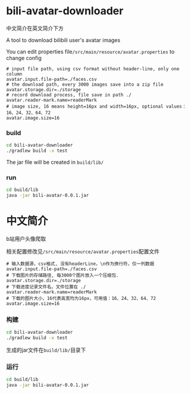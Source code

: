 # bili-avatar-downloader

中文简介在英文简介下方

A tool to download bilibili user's avatar images

You can edit properties file`/src/main/resource/avatar.properties` to change config

```
# input file path, using csv format without header-line, only one column
avatar.input.file-path=./faces.csv
# the download path, every 3000 images save into a zip file
avatar.storage.dir=./storage
# record download process, file save in path ./
avatar.reader-mark.name=readerMark
# image size, 16 means height=16px and width=16px, optional values：16、24、32、64、72
avatar.image.size=16
```

### build

```bash
cd bili-avatar-downloader
./gradlew build -x test
```

The jar file will be created in `build/lib/`

### run

```bash
cd build/lib
java -jar bili-avatar-0.0.1.jar
```







# 中文简介

b站用户头像爬取

相关配置修改见`/src/main/resource/avatar.properties`配置文件

```properties
# 输入数据源，csv格式, 没有headerLine，\n作为换行符，仅一列数据
avatar.input.file-path=./faces.csv
# 下载图片的存储路径, 每3000个图片放入一个压缩包.
avatar.storage.dir=./storage
# 下载进度记录文件名，文件位置在 ./
avatar.reader-mark.name=readerMark
# 下载的图片大小，16代表高宽均为16px，可用值：16、24、32、64、72
avatar.image.size=16
```

### 构建

```bash
cd bili-avatar-downloader
./gradlew build -x test
```

生成的jar文件在`build/lib/`目录下

### 运行

```bash
cd build/lib
java -jar bili-avatar-0.0.1.jar
```



